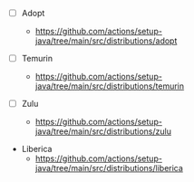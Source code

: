 - [ ] Adopt
  - https://github.com/actions/setup-java/tree/main/src/distributions/adopt

- [ ] Temurin
  - https://github.com/actions/setup-java/tree/main/src/distributions/temurin

- [ ] Zulu
  - https://github.com/actions/setup-java/tree/main/src/distributions/zulu

- Liberica
  - https://github.com/actions/setup-java/tree/main/src/distributions/liberica